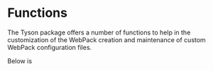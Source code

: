 # Functions

The Tyson package offers a number of functions to help in the customization of the WebPack creation and maintenance of custom WebPack configuration files.

Below is
